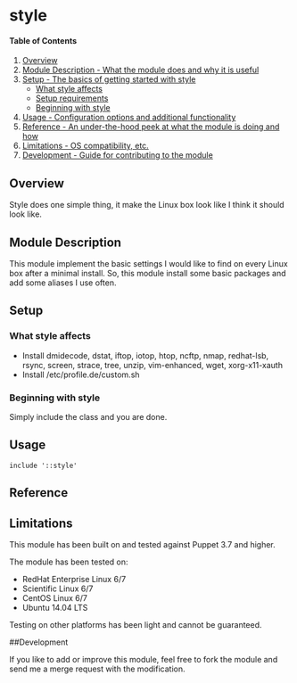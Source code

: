 # style

#### Table of Contents

1. [Overview](#overview)
2. [Module Description - What the module does and why it is useful](#module-description)
3. [Setup - The basics of getting started with style](#setup)
    * [What style affects](#what-style-affects)
    * [Setup requirements](#setup-requirements)
    * [Beginning with style](#beginning-with-style)
4. [Usage - Configuration options and additional functionality](#usage)
5. [Reference - An under-the-hood peek at what the module is doing and how](#reference)
5. [Limitations - OS compatibility, etc.](#limitations)
6. [Development - Guide for contributing to the module](#development)

## Overview

Style does one simple thing, it make the Linux box look like I think it should look
like.

## Module Description

This module implement the basic settings I would like to find on every Linux box
after a minimal install. So, this module install some basic packages and add some
aliases I use often.

## Setup

### What style affects

* Install dmidecode, dstat, iftop, iotop, htop, ncftp, nmap,
          redhat-lsb, rsync, screen, strace, tree, unzip,
          vim-enhanced, wget, xorg-x11-xauth
* Install /etc/profile.de/custom.sh

### Beginning with style

Simply include the class and you are done.

## Usage

```puppet
include '::style'
```

## Reference

## Limitations

This module has been built on and tested against Puppet 3.7 and higher.

The module has been tested on:

* RedHat Enterprise Linux 6/7
* Scientific Linux 6/7
* CentOS Linux 6/7
* Ubuntu 14.04 LTS

Testing on other platforms has been light and cannot be guaranteed.

##Development

If you like to add or improve this module, feel free to fork the module and send
me a merge request with the modification.
